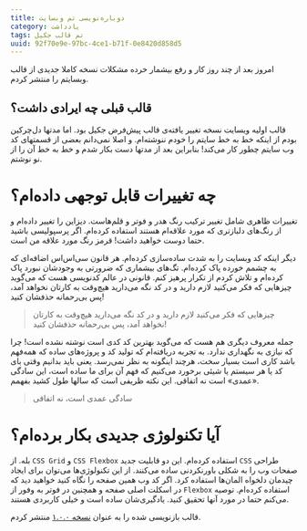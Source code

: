 ```yaml
---
title: دوباره‌نویسی تم وبسایت
category: یادداشت
tags: تم قالب جکیل
uuid: 92f70e9e-97bc-4ce1-b71f-0e8420d858d5
---
```


امروز بعد از چند روز کار و رفع بیشمار خرده مشکلات نسخه کاملا جدیدی از قالب وبسایتم را  منتشر کردم. 

## قالب قبلی چه ایرادی داشت؟
قالب اولیه وبسایت نسخه تغییر یافته‌ی قالب پیش‌فرض جکیل بود. اما مدتها دل‌چرکین بودم از اینکه خط به خط سایتم را خودم ننوشته‌ام. و اصلا نمی‌دانم بعضی از قسمتهای کد وب سایتم چطور کار می‌کند! بنابراین بعد از مدتها دست بکار شدم و خط به خط آن را از نو نوشتم.

# چه تغییرات قابل توجهی داده‌ام؟
تغییرات ظاهری شامل تغییر ترکیب رنگ هدر و فوتر و قلم‌هاست. دیزاین را تغییر داده‌ام و از رنگ‌های دلبازتری که مورد علاقه‌ام هستند استفاده کرده‌ام. اگر پرسپولیسی باشید حتما دوست خواهید داشت! قرمز رنگ مورد علاقه من است.

دیگر اینکه کد وبسایت را به شدت ساده‌سازی کرده‌ام. هر قانون سی‌اس‌اس اضافه‌ای که به چشمم خورده پاک کرده‌ام. تگ‌های بیشماری که ضرورتی به وجودشان نبورد پاک کرده‌ام و تلاش کردم از تکرار پرهیز کنم. قانونی در عالم کدنویسی هست که می‌گوید چیزهایی که فکر می‌کنید لازم دارید و در کد نگه می‌دارید هیچ‌وقت به کارتان نخواهد آمد، پس بی‌رحمانه حذفشان کنید!

> چیزهایی که فکر می‌کنید لازم دارید و در کد نگه می‌دارید هیچ‌وقت به کارتان نخواهد آمد، پس بی‌رحمانه حذفشان کنید!

جمله معروف دیگری هم هست که می‌گوید بهترین کد کدی است نوشته نشده است! چرا که نیازی به نگهداری ندارد. به تجربه دریافته‌ام که تولید کد و پروژه‌های ساده که همه‌فهم باشد کاری است بسیار سخت، هرچند اینگونه به نظر نمی‌رسد. یعنی باید بدانیم وقتی بای کد یا هر سیستم یا شیئی برخورد می‌کنیم که فهم آن برای ما ساده است، این سادگی «عمدی» است نه اتفاقی. این نکته ظریفی است که سالها طول کشید بفهمم.

> سادگی عمدی است، نه اتفاقی

# آیا تکنولوژی جدیدی بکار برده‌ام؟
بله. از `CSS Grid` و `CSS Flexbox` استفاده کرده‌ام. این دو قابلیت جدید `CSS` طراحی صفحات وب را به شکلی باورنکردنی ساده می‌کنند. از این تکنولوژی‌ها می‌توان برای ایجاد چیدمان دلخواه المان‌ها استفاده کرد. اگر کد وب همین صفحه را نگاه کنید خواهید دید که در اسکلت اصلی صفحه و همچنین در فوتر به وفور از `Flexbox` استفاده کرده‌ام. توصیه می‌کنم حتما در مورد آنها تحقیق کنید. یادگیری‌شان ساده است و خیلی کاربردی هستند.

قالب بازنویسی شده را به عنوان [نسخه ۱.۰.۰][نسخه] منتشر کردم.

[نسخه]: https://rubygems.org/gems/jekyll-theme-mehdix-rtl/versions/1.0.0


